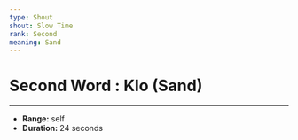 ```yaml
---
type: Shout
shout: Slow Time
rank: Second
meaning: Sand
---
```

# Second Word : Klo (Sand)
---
- **Range:** self
- **Duration:** 24 seconds